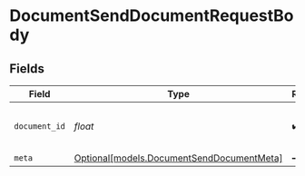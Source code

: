 # DocumentSendDocumentRequestBody


## Fields

| Field                                                                              | Type                                                                               | Required                                                                           | Description                                                                        |
| ---------------------------------------------------------------------------------- | ---------------------------------------------------------------------------------- | ---------------------------------------------------------------------------------- | ---------------------------------------------------------------------------------- |
| `document_id`                                                                      | *float*                                                                            | :heavy_check_mark:                                                                 | The ID of the document to send.                                                    |
| `meta`                                                                             | [Optional[models.DocumentSendDocumentMeta]](../models/documentsenddocumentmeta.md) | :heavy_minus_sign:                                                                 | N/A                                                                                |
